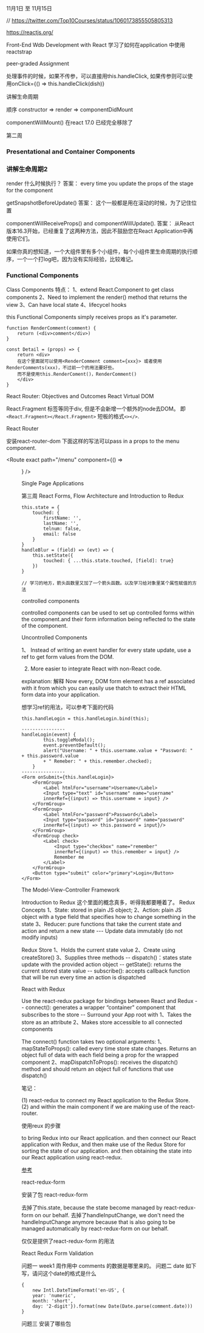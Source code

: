 11月1日 至 11月15日

// https://twitter.com/Top10Courses/status/1060173855505805313

https://reactjs.org/


Front-End Wdb Development with React 
学习了如何在application 中使用 reactstrap

peer-graded Assignment

处理事件的时候，如果不传参，可以直接用this.handleClick, 如果传参则可以使用onClick={() => this.handleClick(dish)}

讲解生命周期

顺序
constructor => render => componentDidMount

componentWillMount() 在react 17.0 已经完全移除了





第二周
### Presentational and Container Components

### 讲解生命周期2

render 什么时候执行？
答案： every time you update the props of the stage for the component

getSnapshotBeforeUpdate()
答案： 这个一般都是用在滚动的时候，为了记住位置

componentWillReceiveProps() and componentWillUpdate().
答案： 从React版本16.3开始，已经重复了这两种方法，因此不鼓励您在React Application中再使用它们。

如果你真的想知道，一个大组件里有多个小组件，每个小组件里生命周期的执行顺序，一个一个打log吧，因为没有实际经验，比较难记。

### Functional Components

Class Components
特点：
1、extend React.Component to get class components
2、Need to implement the render() method that returns the view
3、Can have local state
4、lifecycel hooks

this Functional Components simply receives props as it's parameter.
```
function RenderComment(comment) {
    return (<div>comment</div>)
}

const Detail = (props) => {
    return <div>
    在这个里面就可以使用<RenderComment comment={xxx}> 或者使用RenderComments(xxx)，不过前一个的用法要好些。
    而不是使用this.RenderComent()，RenderComment()
    </div>
}
```

React Router: Objectives and Outcomes
React Virtual DOM

React.Fragment 标签等同于div, 但是不会新增一个额外的node去DOM。 即`<React.Fragment></React.Fragment>`
短板的格式`<></>`.

React Router

安装react-router-dom 
<Route exact path="/menu" component={Menu} />
下面这样的写法可以pass in a props to the menu component.

<Route exact path="/menu" component={() => <Menu dishes={this.state.dishes} />} />

Single Page Applications

第三周
React Forms, Flow Architecture and Introduction to Redux

```
this.state = {
    touched: {
        firstName: '',
        lastName: '',
        telnum: false,
        email: false
    }
}
handleBlur = (field) => (evt) => {
    this.setState({
        touched: { ...this.state.touched, [field]: true}
    })
}

// 学习的地方，箭头函数里又加了一个箭头函数。以及学习给对象里某个属性赋值的方法
```
controlled components

controlled components can be used to set up controlled forms within the component.and their form information being reflected to the state of the component.

Uncontrolled Components

1、 Instead of writing an event handler for every state update, use a ref
to get form values from the DOM.

2. More easier to integrate React with non-React code.

explanation: 解释
Now every, DOM form element has a ref associated with it from 
which you can easily use thatch to extract their HTML form data into your application.


想学习ref的用法，可以参考下面的代码
```
this.handleLogin = this.handleLogin.bind(this);

----------------
handleLogin(event) {
        this.toggleModal();
        event.preventDefault();
        alert("Username: " + this.username.value + "Password: " + this.password.value
        + " Remeber: " + this.remember.checked);
    }
----------------
<Form onSubmit={this.handleLogin}>
    <FormGroup>
        <Label htmlFor="username">Username</Label>
        <Input type="text" id="username" name="username"
        innerRef={(input) => this.username = input} />
    </FormGroup>
    <FormGroup>
        <Label htmlFor="password">Password</Label>
        <Input type="password" id="password" name="password"
        innerRef={(input) => this.password = input}/>
    </FormGroup>
    <FormGroup check>
        <Label check>
            <Input type="checkbox" name="remember"
            innerRef={(input) => this.remember = input} />
            Remember me
        </Label>
    </FormGroup>
    <Button type="submit" color="primary">Login</Button>
</Form>
```

The Model-View-Controller Framework

Introduction to Redux
这个里面的概念真多，听得我都要睡着了。
Redux Concepts
1、State: stored in plain JS object;
2、Action: plain JS object with a type field that specifies how to change
something in the state
3、Reducer: pure functions that take the current state and action and return a new state
--- Update data immutably (do not modify inputs)

Redux Store
1、Holds the current state value
2、Create using createStore()
3、Supplies three methods
-- dispatch()：states state update with the provided action object
-- getState(): returns the current stored state value
-- subscribe(): accepts callback function that will be run every time an action is dispatched

React with Redux

Use the react-redux package for bindings between React and Redux
-- connect(): generates a wrapper “container" component that subscribes to the store
-- Surround your App root with <Provider>
1、Takes the store as an attribute
2、Makes store accessible to all connected components


The connect() function takes two optional arguments:
1、mapStateToProps(): called every time store state changes.
Returns an object full of data with each field being a prop for the wrapped component
2、mapDispatchToProps(): receives the dispatch() method and should return an object full of functions that use dispatch()

笔记：

(1) react-redux to connect my React application to the Redux Store.
(2) and within the main component if we are making use of the react-router.

使用reux 的步骤

to bring Redux into our React application.
and then connect our React application with Redux, 
and then make use of the Redux Store for sorting the state of our application.
and then obtaining the state into our React application using react-redux.

[参考](https://www.coursera.org/learn/front-end-react/supplement/OyUO4/exercise-instructions-introduction-to-redux)

 react-redux-form 

安装了包 react-redux-form

去掉了this.state, because the state become managed by react-redux-form on our behalf.
去掉了handleInputChange, we don't need the handleInputChange anymore because that is also going to be managed automatically by react-redux-form on our behalf.

仅仅是提供了react-redux-form 的用法

React Redux Form Validation 





问题一 
week1 周作用中 comments 的数据是哪里来的。
问题二
date 如下写，请问这个date的格式是什么
```
{
    new Intl.DateTimeFormat('en-US', { 
    year: 'numeric', 
    month: 'short', 
    day: '2-digit'}).format(new Date(Date.parse(comment.date)))
}
```

问题三
安装了哪些包


